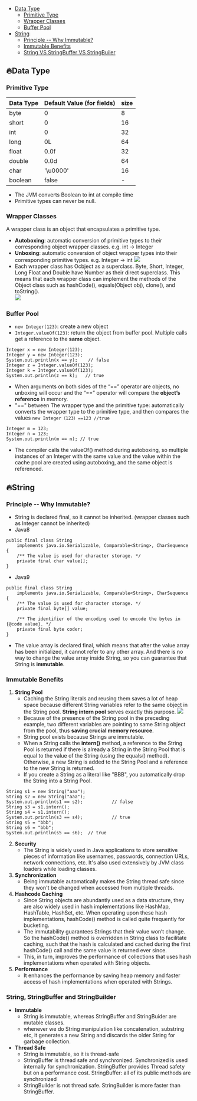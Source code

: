 * [Data Type](#firedata-type)
    * [Primitive Type](#Primitive-type)
    * [Wrapper Classes](#Wrapper-Classes)
    * [Buffer Pool](#Buffer-Pool)
* [String](#fireString)
    * [Principle -- Why Immutable?](#principle----why-immutable)
    * [Immutable Benefits](#Immutable-Benefits)
    * [String VS StringBuffer VS StringBuiler](#string-stringbuffer-and-stringbuilder)
    
## :fire:Data Type
### Primitive Type
Data Type|    Default Value (for fields)|size
--|--|--
byte   |  0|8
short  |   0|16
int |    0|32
long |    0L|64
float  |   0.0f|32
double   |  0.0d|64
char   |  '\u0000'|16
boolean |    false|-
* The JVM converts Boolean to int at compile time
* Primitive types can never be null.

### Wrapper Classes
A wrapper class is an object that encapsulates a primitive type.
* **Autoboxing**: automatic conversion of primitive types to their corresponding object wrapper classes. e.g. int -> Integer
* **Unboxing**: automatic conversion of object wrapper types into their corresponding primitive types. e.g. Integer -> int
![](https://media.geeksforgeeks.org/wp-content/uploads/Wrapper.png)
* Each wrapper class has Ocbject as a superclass. Byte, Short, Integer, Long Float and Double have Number as their direct superclass. This means that each wrapper class can implement the methods of the Object class such as hashCode(), equals(Object obj), clone(), and toString().<br>
![](https://miro.medium.com/max/1090/1*AQzGbqmrJfVMJeJ7UVQctw.png)

### Buffer Pool
* `new Integer(123)`: create a new object
* `Integer.valueOf(123)`: return the object from buffer pool. Multiple calls get a reference to the **same** object.
```
Integer x = new Integer(123);
Integer y = new Integer(123);
System.out.println(x == y);    // false
Integer z = Integer.valueOf(123);
Integer k = Integer.valueOf(123);
System.out.println(z == k);   // true
```
* When arguments on both sides of the “==” operator are objects, no unboxing will occur and the “==” operator will compare the **object’s reference** in memory.
* "==" between The wrapper type and the primitive type: automatically converts the wrapper type to the primitive type, and then compares the values `new Integer（123）==123 //true`
```
Integer m = 123;
Integer n = 123;
System.out.println(m == n); // true
```
* The compiler calls the valueOf() method during autoboxing, so multiple instances of an Integer with the same value and the value within the cache pool are created using autoboxing, and the same object is referenced.

## :fire:String
### Principle -- Why Immutable?
* String is declared final, so it cannot be inherited. (wrapper classes such as Integer cannot be inherited)
* Java8
```
public final class String
    implements java.io.Serializable, Comparable<String>, CharSequence {
    /** The value is used for character storage. */
    private final char value[];
}
```
* Java9
```
public final class String
    implements java.io.Serializable, Comparable<String>, CharSequence {
    /** The value is used for character storage. */
    private final byte[] value;

    /** The identifier of the encoding used to encode the bytes in {@code value}. */
    private final byte coder;
}
```
* The value array is declared final, which means that after the value array has been initialized, it cannot refer to any other array. And there is no way to change the value array inside String, so you can guarantee that String is **immutable**.
### Immutable Benefits
1) **String Pool**
    * Caching the String literals and reusing them saves a lot of heap space because different String variables refer to the same object in the String pool. **String intern pool** serves exactly this purpose.
![](https://www.baeldung.com/wp-content/uploads/2018/08/Why_String_Is_Immutable_In_Java.jpg)
    * Because of the presence of the String pool in the preceding example, two different variables are pointing to same String object from the pool, thus **saving crucial memory resource**.
    * String pool exists because Strings are immutable.
    * When a String calls the **intern()** method, a reference to the String Pool is returned if there is already a String in the String Pool that is equal to the value of the String (using the equals() method). Otherwise, a new String is added to the String Pool and a reference to the new String is returned.
    * If you create a String as a literal like "BBB", you automatically drop the String into a String Pool.
```
String s1 = new String("aaa");
String s2 = new String("aaa");
System.out.println(s1 == s2);           // false
String s3 = s1.intern();
String s4 = s1.intern();
System.out.println(s3 == s4);           // true
String s5 = "bbb";
String s6 = "bbb";
System.out.println(s5 == s6);  // true
```
2) **Security**
    * The String is widely used in Java applications to store sensitive pieces of information like usernames, passwords, connection URLs, network connections, etc. It's also used extensively by JVM class loaders while loading classes.
3) **Synchronization**
    * Being immutable automatically makes the String thread safe since they won't be changed when accessed from multiple threads.
4) **Hashcode Caching**
    * Since String objects are abundantly used as a data structure, they are also widely used in hash implementations like HashMap, HashTable, HashSet, etc. When operating upon these hash implementations, hashCode() method is called quite frequently for bucketing.
    * The immutability guarantees Strings that their value won’t change. So the hashCode() method is overridden in String class to facilitate caching, such that the hash is calculated and cached during the first hashCode() call and the same value is returned ever since.
    * This, in turn, improves the performance of collections that uses hash implementations when operated with String objects.
5) **Performance**
    * It enhances the performance by saving heap memory and faster access of hash implementations when operated with Strings.
### String, StringBuffer and StringBuilder
- **Immutable**
    * String is immutable, whereas StringBuffer and StringBuider are mutable classes.
    * whenever we do String manipulation like concatenation, substring etc, it generates a new String and discards the older String for garbage collection.
- **Thread Safe**
    * String is immutable, so it is thread-safe
    * StringBuffer is thread safe and synchronized. Synchronized is used internally for synchronization. StringBuffer provides Thread safety but on a performance cost. StringBuffer: all of its public methods are synchronized
    * StringBuilder is not thread safe. StringBuilder is more faster than StringBuffer. 
